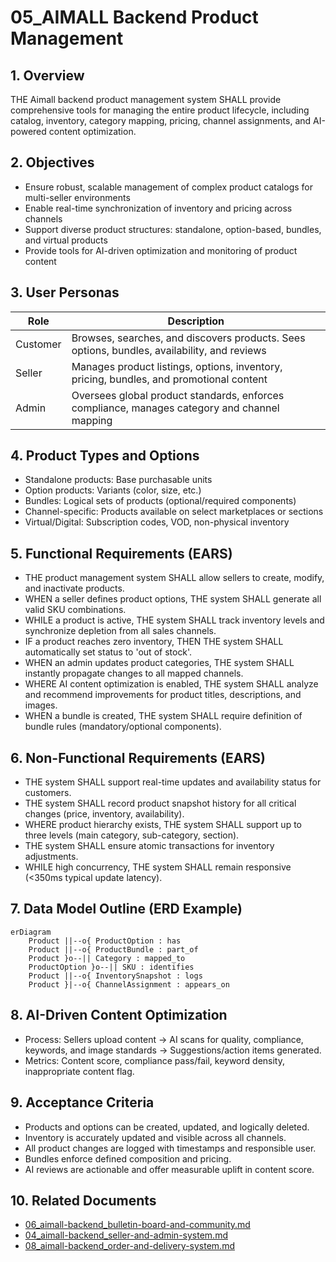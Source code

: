 # 05_AIMALL Backend Product Management

## 1. Overview
THE Aimall backend product management system SHALL provide comprehensive tools for managing the entire product lifecycle, including catalog, inventory, category mapping, pricing, channel assignments, and AI-powered content optimization.

## 2. Objectives
- Ensure robust, scalable management of complex product catalogs for multi-seller environments
- Enable real-time synchronization of inventory and pricing across channels
- Support diverse product structures: standalone, option-based, bundles, and virtual products
- Provide tools for AI-driven optimization and monitoring of product content

## 3. User Personas
| Role        | Description                                                                                      |
|-------------|--------------------------------------------------------------------------------------------------|
| Customer    | Browses, searches, and discovers products. Sees options, bundles, availability, and reviews      |
| Seller      | Manages product listings, options, inventory, pricing, bundles, and promotional content          |
| Admin       | Oversees global product standards, enforces compliance, manages category and channel mapping     |

## 4. Product Types and Options
- Standalone products: Base purchasable units
- Option products: Variants (color, size, etc.)
- Bundles: Logical sets of products (optional/required components)
- Channel-specific: Products available on select marketplaces or sections
- Virtual/Digital: Subscription codes, VOD, non-physical inventory

## 5. Functional Requirements (EARS)
- THE product management system SHALL allow sellers to create, modify, and inactivate products.
- WHEN a seller defines product options, THE system SHALL generate all valid SKU combinations.
- WHILE a product is active, THE system SHALL track inventory levels and synchronize depletion from all sales channels.
- IF a product reaches zero inventory, THEN THE system SHALL automatically set status to 'out of stock'.
- WHEN an admin updates product categories, THE system SHALL instantly propagate changes to all mapped channels.
- WHERE AI content optimization is enabled, THE system SHALL analyze and recommend improvements for product titles, descriptions, and images.
- WHEN a bundle is created, THE system SHALL require definition of bundle rules (mandatory/optional components).

## 6. Non-Functional Requirements (EARS)
- THE system SHALL support real-time updates and availability status for customers.
- THE system SHALL record product snapshot history for all critical changes (price, inventory, availability).
- WHERE product hierarchy exists, THE system SHALL support up to three levels (main category, sub-category, section).
- THE system SHALL ensure atomic transactions for inventory adjustments.
- WHILE high concurrency, THE system SHALL remain responsive (<350ms typical update latency).

## 7. Data Model Outline (ERD Example)
```mermaid
erDiagram
    Product ||--o{ ProductOption : has
    Product ||--o{ ProductBundle : part_of
    Product }o--|| Category : mapped_to
    ProductOption }o--|| SKU : identifies
    Product ||--o{ InventorySnapshot : logs
    Product }|--o{ ChannelAssignment : appears_on
```

## 8. AI-Driven Content Optimization
- Process: Sellers upload content → AI scans for quality, compliance, keywords, and image standards → Suggestions/action items generated.
- Metrics: Content score, compliance pass/fail, keyword density, inappropriate content flag.

## 9. Acceptance Criteria
- Products and options can be created, updated, and logically deleted.
- Inventory is accurately updated and visible across all channels.
- All product changes are logged with timestamps and responsible user.
- Bundles enforce defined composition and pricing.
- AI reviews are actionable and offer measurable uplift in content score.

## 10. Related Documents
- [06_aimall-backend_bulletin-board-and-community.md](./06_aimall-backend_bulletin-board-and-community.md)
- [04_aimall-backend_seller-and-admin-system.md](./04_aimall-backend_seller-and-admin-system.md)
- [08_aimall-backend_order-and-delivery-system.md](./08_aimall-backend_order-and-delivery-system.md)
